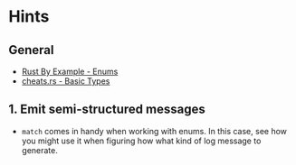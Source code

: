 # Hints

## General

- [Rust By Example - Enums][rbe-enums]
- [cheats.rs - Basic Types][cheats-types]

## 1. Emit semi-structured messages

- `match` comes in handy when working with enums.
In this case, see how you might use it when figuring how what kind of log message to generate.

[rbe-enums]: https://doc.rust-lang.org/stable/rust-by-example/custom_types/enum.html#enums
[cheats-types]: https://cheats.rs/#basic-types
